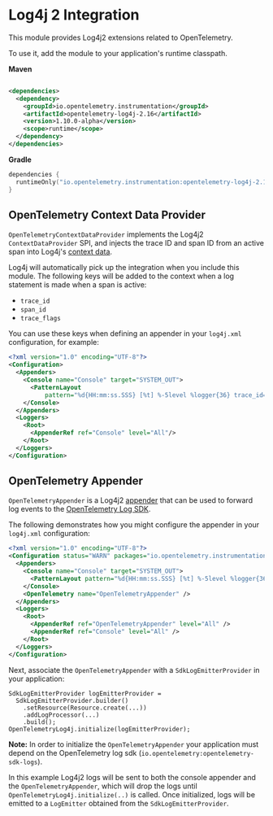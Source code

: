 # Log4j 2 Integration

This module provides Log4j2 extensions related to OpenTelemetry.

To use it, add the module to your application's runtime classpath.

**Maven**

```xml

<dependencies>
  <dependency>
    <groupId>io.opentelemetry.instrumentation</groupId>
    <artifactId>opentelemetry-log4j-2.16</artifactId>
    <version>1.10.0-alpha</version>
    <scope>runtime</scope>
  </dependency>
</dependencies>
```

**Gradle**

```kotlin
dependencies {
  runtimeOnly("io.opentelemetry.instrumentation:opentelemetry-log4j-2.16:1.10.0-alpha")
}
```

## OpenTelemetry Context Data Provider

`OpenTelemetryContextDataProvider` implements the Log4j2 `ContextDataProvider` SPI, and injects the
trace ID and span ID from an active span into
Log4j's [context data](https://logging.apache.org/log4j/2.x/manual/thread-context.html).

Log4j will automatically pick up the integration when you include this module. The following keys
will be added to the context when a log statement is made when a span is active:

- `trace_id`
- `span_id`
- `trace_flags`

You can use these keys when defining an appender in your `log4j.xml` configuration, for example:

```xml
<?xml version="1.0" encoding="UTF-8"?>
<Configuration>
  <Appenders>
    <Console name="Console" target="SYSTEM_OUT">
      <PatternLayout
          pattern="%d{HH:mm:ss.SSS} [%t] %-5level %logger{36} trace_id=%X{trace_id} span_id=%X{span_id} trace_flags=%X{trace_flags} - %msg%n"/>
    </Console>
  </Appenders>
  <Loggers>
    <Root>
      <AppenderRef ref="Console" level="All"/>
    </Root>
  </Loggers>
</Configuration>
```

## OpenTelemetry Appender

`OpenTelemetryAppender` is a Log4j2 [appender](https://logging.apache.org/log4j/2.x/manual/appenders.html) that can be used to forward log events to the [OpenTelemetry Log SDK](https://github.com/open-telemetry/opentelemetry-java/tree/main/sdk/logs).

The following demonstrates how you might configure the appender in your `log4j.xml` configuration:

```xml
<?xml version="1.0" encoding="UTF-8"?>
<Configuration status="WARN" packages="io.opentelemetry.instrumentation.log4j.v2_13_2">
  <Appenders>
    <Console name="Console" target="SYSTEM_OUT">
      <PatternLayout pattern="%d{HH:mm:ss.SSS} [%t] %-5level %logger{36} traceId: %X{trace_id} spanId: %X{span_id} flags: %X{trace_flags} - %msg%n" />
    </Console>
    <OpenTelemetry name="OpenTelemetryAppender" />
  </Appenders>
  <Loggers>
    <Root>
      <AppenderRef ref="OpenTelemetryAppender" level="All" />
      <AppenderRef ref="Console" level="All" />
    </Root>
  </Loggers>
</Configuration>
```

Next, associate the `OpenTelemetryAppender` with a `SdkLogEmitterProvider` in your application:

```
SdkLogEmitterProvider logEmitterProvider =
  SdkLogEmitterProvider.builder()
    .setResource(Resource.create(...))
    .addLogProcessor(...)
    .build();
OpenTelemetryLog4j.initialize(logEmitterProvider);
```

**Note:** In order to initialize the `OpenTelemetryAppender` your application must depend on the
OpenTelemetry log sdk (`io.opentelemetry:opentelemetry-sdk-logs`).

In this example Log4j2 logs will be sent to both the console appender and
the `OpenTelemetryAppender`, which will drop the logs until `OpenTelemetryLog4j.initialize(..)` is
called. Once initialized, logs will be emitted to a `LogEmitter` obtained from
the `SdkLogEmitterProvider`.
